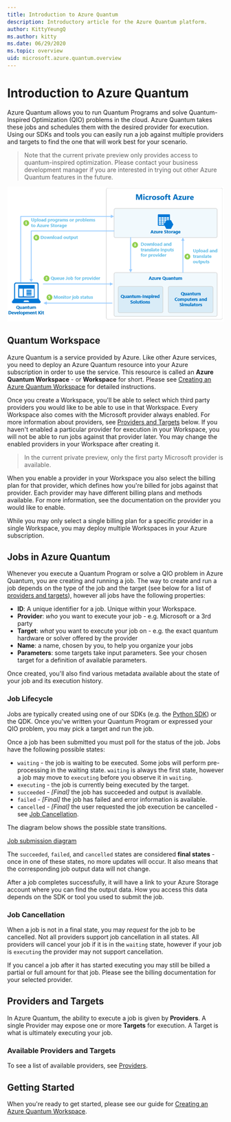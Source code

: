 ```yaml
---
title: Introduction to Azure Quantum
description: Introductory article for the Azure Quantum platform.
author: KittyYeungQ
ms.author: kitty
ms.date: 06/29/2020
ms.topic: overview
uid: microsoft.azure.quantum.overview
---
```


# Introduction to Azure Quantum

Azure Quantum allows you to run Quantum Programs and solve Quantum-Inspired
Optimization (QIO) problems in the cloud. Azure Quantum takes these jobs and
schedules them with the desired provider for execution. Using our SDKs and tools
you can easily run a job against multiple providers and targets to find the one
that will work best for your scenario.

> Note that the current private preview only provides access to quantum-inspired
> optimization. Please contact your business development manager if you are
> interested in trying out other Azure Quantum features in the future.

![Azure Quantum Overview](../media/azure-quantum-flow-diagram.png)

## Quantum Workspace

Azure Quantum is a service provided by Azure. Like other Azure services, you
need to deploy an Azure Quantum resource into your Azure subscription in order
to use the service. This resource is called an **Azure Quantum Workspace** - or
**Workspace** for short. Please see [Creating an Azure Quantum
Workspace](xref:microsoft.azure.quantum.workspaces-portal) for detailed
instructions.

Once you create a Workspace, you'll be able to select which third party
providers you would like to be able to use in that Workspace. Every Workspace
also comes with the Microsoft provider always enabled. For more information
about providers, see [Providers and Targets](#providers-and-targets) below. If
you haven't enabled a particular provider for execution in your Workspace, you
will not be able to run jobs against that provider later. You may change the
enabled providers in your Workspace after creating it.
> In the current private preview, only the first party Microsoft provider is
> available.

When you enable a provider in your Workspace you also select the billing plan
for that provider, which defines how you're billed for jobs against that
provider. Each provider may have different billing plans and methods available.
For more information, see the documentation on the provider you would like to
enable.

While you may only select a single billing plan for a specific provider in a
single Workspace, you may deploy multiple Workspaces in your Azure subscription.

## Jobs in Azure Quantum

Whenever you execute a Quantum Program or solve a QIO problem in Azure Quantum,
you are creating and running a job. The way to create and run a job depends on
the type of the job and the target (see below for a list of [providers and
targets](#providers-and-targets)), however all jobs have the following
properties:

- **ID**: A unique identifier for a job. Unique within your Workspace.
- **Provider**: _who_ you want to execute your job - e.g. Microsoft or a 3rd
  party
- **Target**: _what_ you want to execute your job on - e.g. the exact quantum
  hardware or solver offered by the provider
- **Name**: a name, chosen by you, to help you organize your jobs
- **Parameters**: some targets take input parameters. See your chosen target for
  a definition of available parameters.

Once created, you'll also find various metadata available about the state of
your job and its execution history.

### Job Lifecycle

Jobs are typically created using one of our SDKs (e.g. the [Python
SDK](xref:microsoft.azure.quantum.qio.python-sdk)) or the QDK. Once you've written
your Quantum Program or expressed your QIO problem, you may pick a target and
run the job.

Once a job has been submitted you must poll for the status of the job. Jobs have
the following possible states:

- `waiting` - the job is waiting to be executed. Some jobs will perform
  pre-processing in the waiting state. `waiting` is always the first state,
  however a job may move to `executing` before you observe it in `waiting`.
- `executing` - the job is currently being executed by the target.
- `succeeded` - _[Final]_ the job has succeeded and output is available.
- `failed` - _[Final]_ the job has failed and error information is available.
- `cancelled` - _[Final]_ the user requested the job execution be cancelled -
  see [Job Cancellation](#job-cancellation).

The diagram below shows the possible state transitions.

[Job submission diagram](../media/aq-diagram.png)

The `succeeded`, `failed`, and `cancelled` states are considered **final
states** - once in one of these states, no more updates will occur. It also
means that the corresponding job output data will not change.

After a job completes successfully, it will have a link to your Azure Storage
account where you can find the output data. How you access this data depends on
the SDK or tool you used to submit the job.

### Job Cancellation

When a job is not in a final state, you may _request_ for the job to be
cancelled. Not all providers support job cancellation in all states. All
providers will cancel your job if it is in the `waiting` state, however if your
job is `executing` the provider may not support cancellation.

If you cancel a job after it has started executing you may still be billed a
partial or full amount for that job. Please see the billing documentation for
your selected provider.

## Providers and Targets

In Azure Quantum, the ability to execute a job is given by **Providers**. A
single Provider may expose one or more **Targets** for execution. A Target is
what is ultimately executing your job.

### Available Providers and Targets

To see a list of available providers, see [Providers](/Reference/Providers).

## Getting Started

When you're ready to get started, please see our guide for [Creating an Azure
Quantum Workspace](xref:microsoft.azure.quantum.workspaces-portal).